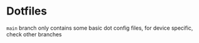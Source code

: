 # Dotfiles
`main` branch only contains some basic dot config files, for device specific, check other branches

